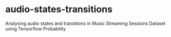 # audio-states-transitions
Analysing audio states and transitions in Music Streaming Sessions Dataset using Tensorflow Probability
